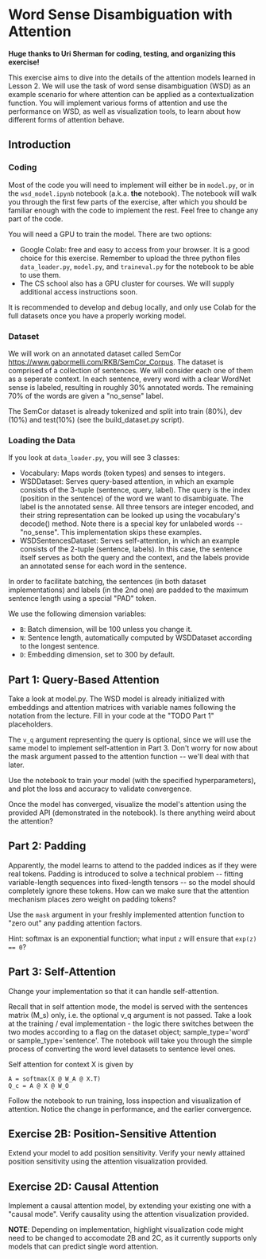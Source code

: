 # Word Sense Disambiguation with Attention

**Huge thanks to Uri Sherman for coding, testing, and organizing this exercise!**

This exercise aims to dive into the details of the attention models learned in Lesson 2.
We will use the task of word sense disambiguation (WSD) as an example scenario for where attention can be applied as a contextualization function.
You will implement various forms of attention and use the performance on WSD, as well as visualization tools, to learn about how different forms of attention behave.


## Introduction


### Coding

Most of the code you will need to implement will either be in `model.py`, or in the `wsd_model.ipynb` notebook (a.k.a. **the** notebook).
The notebook will walk you through the first few parts of the exercise, after which you should be familiar enough with the code to implement the rest.
Feel free to change any part of the code.

You will need a GPU to train the model. There are two options:
* Google Colab: free and easy to access from your browser. It is a good choice for this exercise. Remember to upload the three python files `data_loader.py`, `model.py`, and `traineval.py` for the notebook to be able to use them.
* The CS school also has a GPU cluster for courses. We will supply additional access instructions soon.

It is recommended to develop and debug locally, and only use Colab for the full datasets once you have a properly working model.


### Dataset

We will work on an annotated dataset called SemCor https://www.gabormelli.com/RKB/SemCor_Corpus.
The dataset is comprised of a collection of sentences. We will consider each one of them as a seperate context.
In each sentence, every word with a clear WordNet sense is labeled, resulting in roughly 30% annotated words. The remaining 70% of the words are given a "no_sense" label.

The SemCor dataset is already tokenized and split into train (80%), dev (10%) and test(10%) (see the build_dataset.py script).


### Loading the Data

If you look at `data_loader.py`, you will see 3 classes:
* Vocabulary: Maps words (token types) and senses to integers.
* WSDDataset: Serves query-based attention, in which an example consists of the 3-tuple (sentence, query, label).
The query is the index (position in the sentence) of the word we want to disambiguate. The label is the annotated sense.
All three tensors are integer encoded, and their string representation can be looked up using the vocabulary's decode() method.
Note there is a special key for unlabeled words -- "no_sense". This implementation skips these examples.
* WSDSentencesDataset: Serves self-attention, in which an example consists of the 2-tuple (sentence, labels).
In this case, the sentence itself serves as both the query and the context, and the labels provide an annotated sense for each word in the 
sentence.

In order to facilitate batching, the sentences (in both dataset implementations) and labels (in the 2nd one) 
are padded to the maximum sentence length using a special "PAD" token.

We use the following dimension variables:
* `B`: Batch dimension, will be 100 unless you change it.
* `N`: Sentence length, automatically computed by WSDDataset according to the longest sentence.
* `D`: Embedding dimension, set to 300 by default.



## Part 1: Query-Based Attention

Take a look at model.py. 
The WSD model is already initialized with embeddings and attention matrices with variable names following the notation from the lecture.
Fill in your code at the "TODO Part 1" placeholders.

The `v_q` argument representing the query is optional, since we will use the same model to implement self-attention in Part 3.
Don't worry for now about the mask argument passed to the attention function -- we'll deal with that later. 

Use the notebook to train your model (with the specified hyperparameters), and plot the loss and accuracy to validate convergence.

Once the model has converged, visualize the model's attention using the provided API (demonstrated in the notebook).
Is there anything weird about the attention?


##  Part 2: Padding

Apparently, the model learns to attend to the padded indices as if they were real tokens.
Padding is introduced to solve a technical problem -- fitting variable-length sequences into fixed-length tensors -- so the model should completely ignore these tokens.
How can we make sure that the attention mechanism places zero weight on padding tokens?

Use the `mask` argument in your freshly implemented attention function to "zero out" any padding attention factors.

Hint: softmax is an exponential function; what input `z` will ensure that `exp(z) == 0`?


## Part 3: Self-Attention

Change your implementation so that it can handle self-attention.

Recall that in self attention mode, the model is served with the sentences matrix (M_s) only, i.e. the optional
v_q argument is not passed. Take a look at the training / eval implementation - the logic there switches between 
the two modes according to a flag on the dataset object; sample_type='word' or sample_type='sentence'.
The notebook will take you through the simple process of converting the word level datasets to
sentence level ones.

Self attention for context X is given by
```
A = softmax(X @ W_A @ X.T)
Q_c = A @ X @ W_O
```

Follow the notebook to run training, loss inspection and visualization of attention.
Notice the change in performance, and the earlier convergence.

## Exercise 2B: Position-Sensitive Attention
Extend your model to add position sensitivity.
Verify your newly attained position sensitivity using the attention visualization provided.


## Exercise 2D: Causal Attention
Implement a causal attention model, by extending your existing one with a "causal mode".
Verify causality using the attention visualization provided.
 
 
 **NOTE**: Depending on implementation, highlight visualization code might need to be changed to accomodate 2B and 2C, 
 as it currently supports only models that can predict single word attention.
 